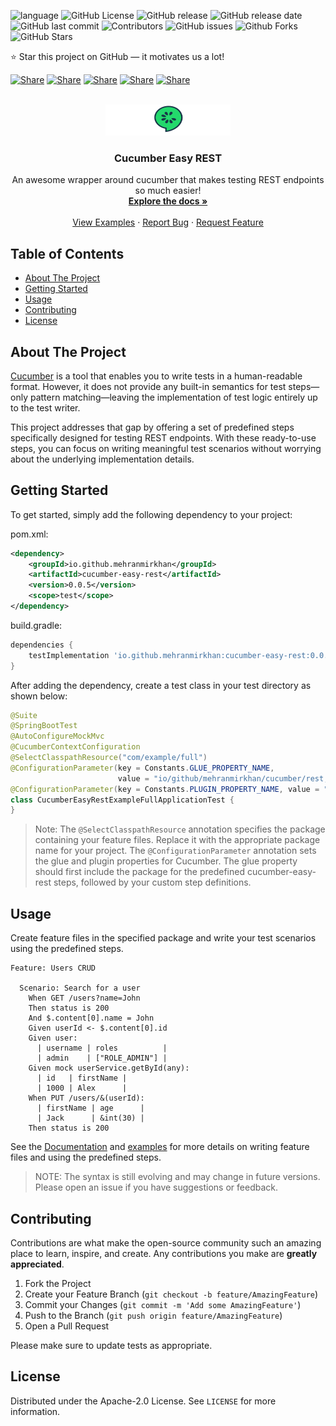 <a name="top"></a>

![language](https://img.shields.io/badge/language-Java-239120)
![GitHub License](https://img.shields.io/github/license/MehranMirkhan/cucumber-easy-rest)
![GitHub release](https://img.shields.io/github/v/release/MehranMirkhan/cucumber-easy-rest)
![GitHub release date](https://img.shields.io/github/release-date/MehranMirkhan/cucumber-easy-rest)
![GitHub last commit](https://img.shields.io/github/last-commit/MehranMirkhan/cucumber-easy-rest)
![Contributors](https://img.shields.io/github/contributors/MehranMirkhan/cucumber-easy-rest)
![GitHub issues](https://img.shields.io/github/issues/MehranMirkhan/cucumber-easy-rest)
![Github Forks](https://img.shields.io/github/forks/MehranMirkhan/cucumber-easy-rest)
![GitHub Stars](https://img.shields.io/github/stars/MehranMirkhan/cucumber-easy-rest)

⭐ Star this project on GitHub — it motivates us a lot!

[![Share](https://img.shields.io/badge/share-000000?logo=x&logoColor=white)](https://x.com/intent/tweet?text=Check%20out%20this%20project%20on%20GitHub:%20https://github.com/MehranMirkhan/cucumber-easy-rest%20%23OpenIDConnect%20%23Security%20%23Authentication)
[![Share](https://img.shields.io/badge/share-1877F2?logo=facebook&logoColor=white)](https://www.facebook.com/sharer/sharer.php?u=https://github.com/MehranMirkhan/cucumber-easy-rest)
[![Share](https://img.shields.io/badge/share-0A66C2?logo=linkedin&logoColor=white)](https://www.linkedin.com/sharing/share-offsite/?url=https://github.com/MehranMirkhan/cucumber-easy-rest)
[![Share](https://img.shields.io/badge/share-FF4500?logo=reddit&logoColor=white)](https://www.reddit.com/submit?title=Check%20out%20this%20project%20on%20GitHub:%20https://github.com/MehranMirkhan/cucumber-easy-rest)
[![Share](https://img.shields.io/badge/share-0088CC?logo=telegram&logoColor=white)](https://t.me/share/url?url=https://github.com/MehranMirkhan/cucumber-easy-rest&text=Check%20out%20this%20project%20on%20GitHub)

<!-- PROJECT LOGO -->
<br />
<div align="center">
  <a href="https://github.com/MehranMirkhan/cucumber-easy-rest">
    <img src="logo.svg" alt="Logo" width="200" height="50">
  </a>

<h3 align="center">Cucumber Easy REST</h3>

  <p align="center">
    An awesome wrapper around cucumber that makes testing REST endpoints so much easier!
    <br />
    <a href="https://github.com/MehranMirkhan/cucumber-easy-rest/wiki"><strong>Explore the docs »</strong></a>
    <br />
    <br />
    <a href="https://github.com/MehranMirkhan/cucumber-easy-rest/tree/main/examples">View Examples</a>
    ·
    <a href="https://github.com/MehranMirkhan/cucumber-easy-rest/issues/new?labels=bug&template=bug-report---.md">Report Bug</a>
    ·
    <a href="https://github.com/MehranMirkhan/cucumber-easy-rest/issues/new?labels=enhancement&template=feature-request---.md">Request Feature</a>
  </p>
</div>

## Table of Contents
- [About The Project](#-about-the-project)
- [Getting Started](#-getting-started)
- [Usage](#-usage)
- [Contributing](#-contributing)
- [License](#-license)

## About The Project
[Cucumber](https://cucumber.io/) is a tool that enables you to write tests in a human-readable format.
However, it does not provide any built-in semantics for test steps—only pattern matching—leaving the implementation of test logic entirely up to the test writer.

This project addresses that gap by offering a set of predefined steps specifically designed for testing REST endpoints.
With these ready-to-use steps, you can focus on writing meaningful test scenarios without worrying about the underlying implementation details.

## Getting Started
To get started, simply add the following dependency to your project:

pom.xml:
```xml
<dependency>
    <groupId>io.github.mehranmirkhan</groupId>
    <artifactId>cucumber-easy-rest</artifactId>
    <version>0.0.5</version>
    <scope>test</scope>
</dependency>
```

build.gradle:
```gradle
dependencies {
    testImplementation 'io.github.mehranmirkhan:cucumber-easy-rest:0.0.5'
}
```

After adding the dependency, create a test class in your test directory as shown below:

```java
@Suite
@SpringBootTest
@AutoConfigureMockMvc
@CucumberContextConfiguration
@SelectClasspathResource("com/example/full")
@ConfigurationParameter(key = Constants.GLUE_PROPERTY_NAME,
                        value = "io/github/mehranmirkhan/cucumber/rest,com/example/full")
@ConfigurationParameter(key = Constants.PLUGIN_PROPERTY_NAME, value = "pretty")
class CucumberEasyRestExampleFullApplicationTest {
}
```

> Note: The `@SelectClasspathResource` annotation specifies the package containing your feature files.
> Replace it with the appropriate package name for your project.
> The `@ConfigurationParameter` annotation sets the glue and plugin properties for Cucumber.
> The glue property should first include the package for the predefined cucumber-easy-rest steps, followed by your custom step definitions.

## Usage
Create feature files in the specified package and write your test scenarios using the predefined steps.

```gherkin
Feature: Users CRUD

  Scenario: Search for a user
    When GET /users?name=John
    Then status is 200
    And $.content[0].name = John
    Given userId <- $.content[0].id
    Given user:
      | username | roles          |
      | admin    | ["ROLE_ADMIN"] |
    Given mock userService.getById(any):
      | id   | firstName |
      | 1000 | Alex      |
    When PUT /users/&(userId):
      | firstName | age      |
      | Jack      | &int(30) |
    Then status is 200
```

See the [Documentation](https://github.com/MehranMirkhan/cucumber-easy-rest/wiki/Documentation) and [examples](https://github.com/MehranMirkhan/cucumber-easy-rest/tree/main/examples)
for more details on writing feature files and using the predefined steps.

> NOTE: The syntax is still evolving and may change in future versions.
> Please open an issue if you have suggestions or feedback.

## Contributing
Contributions are what make the open-source community such an amazing place to learn, inspire, and create.
Any contributions you make are **greatly appreciated**.

1. Fork the Project
2. Create your Feature Branch (`git checkout -b feature/AmazingFeature`)
3. Commit your Changes (`git commit -m 'Add some AmazingFeature'`)
4. Push to the Branch (`git push origin feature/AmazingFeature`)
5. Open a Pull Request 

Please make sure to update tests as appropriate.

## License
Distributed under the Apache-2.0 License.
See `LICENSE` for more information.
